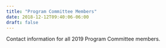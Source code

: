 ```yaml
---
title: "Program Committee Members"
date: 2018-12-12T09:40:06-06:00
draft: false
---
```

Contact information for all 2019 Program Committee members.
